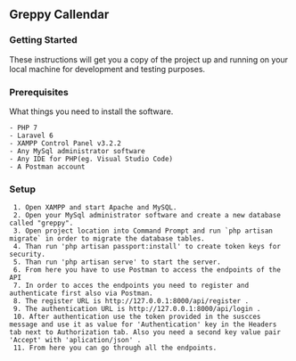 ## Greppy Callendar

### Getting Started

These instructions will get you a copy of the project up and running on your local machine for development and testing purposes. 

### Prerequisites

What things you need to install the software.

```
- PHP 7
- Laravel 6
- XAMPP Control Panel v3.2.2
- Any MySql administrator software
- Any IDE for PHP(eg. Visual Studio Code)
- A Postman account
```
### Setup

```
 1. Open XAMPP and start Apache and MySQL.
 2. Open your MySql administrator software and create a new database called "greppy".
 3. Open project location into Command Prompt and run `php artisan migrate` in order to migrate the database tables. 
 4. Than run 'php artisan passport:install' to create token keys for security.
 5. Than run 'php artisan serve' to start the server.
 6. From here you have to use Postman to access the endpoints of the API
 7. In order to acces the endpoints you need to register and authenticate first also via Postman.
 8. The register URL is http://127.0.0.1:8000/api/register .
 9. The authentication URL is http://127.0.0.1:8000/api/login .
 10. After authentication use the token provided in the suscces message and use it as value for 'Authentication' key in the Headers tab next to Authorization tab. Also you need a second key value pair 'Accept' with 'aplication/json' .
 11. From here you can go through all the endpoints.

```
